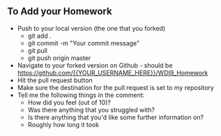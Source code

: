 ## To Add your Homework

- Push to your local version (the one that you forked)
    + git add .
    + git commit -m "Your commit message"
    + git pull
    + git push origin master
- Navigate to your forked version on Github - should be https://github.com/{{YOUR_USERNAME_HERE}}/WDI9_Homework
- Hit the pull request button
- Make sure the destination for the pull request is set to my repository
- Tell me the following things in the comment:
    + How did you feel (out of 10)?
    + Was there anything that you struggled with?
    + Is there anything that you'd like some further information on?
    + Roughly how long it took